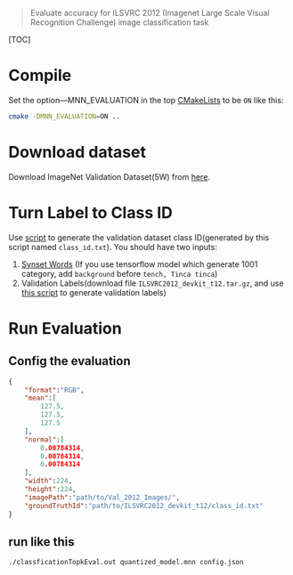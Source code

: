 > Evaluate accuracy for ILSVRC 2012 (Imagenet Large Scale Visual Recognition Challenge) image classification task

[TOC]

# Compile

Set the option—MNN_EVALUATION in the top [CMakeLists](../../CMakeLists.txt) to be `ON` like this:

```bash
cmake -DMNN_EVALUATION=ON ..
```

# Download dataset

Download ImageNet Validation Dataset(5W) from [here](http://image-net.org/request).

# Turn Label to Class ID

Use [script](./turnLabelToClassID.py) to generate the validation dataset class ID(generated by this script named `class_id.txt`). You should have two inputs:

1. [ Synset Words](../../demo/model/MobileNet/synset_words.txt) (If you use tensorflow model which generate 1001 category, add `background` before `tench, Tinca tinca`)
2. Validation Labels(download file `ILSVRC2012_devkit_t12.tar.gz`, and use [this script](https://github.com/tensorflow/tensorflow/blob/master/tensorflow/lite/tools/accuracy/ilsvrc/generate_validation_labels.py) to generate validation labels)

# Run Evaluation

## Config the evaluation

```json
{
    "format":"RGB",
    "mean":[
        127.5,
        127.5,
        127.5
    ],
    "normal":[
        0.00784314,
        0.00784314,
        0.00784314
    ],
    "width":224,
    "height":224,
    "imagePath":"path/to/Val_2012_Images/",
    "groundTruthId":"path/to/ILSVRC2012_devkit_t12/class_id.txt"
}

```

## run like this

```bash
./classficationTopkEval.out quantized_model.mnn config.json
```

